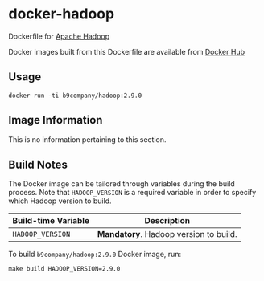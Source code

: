 # docker-hadoop

Dockerfile for [Apache Hadoop](https://hadoop.apache.org/)

Docker images built from this Dockerfile are available from
[Docker Hub](https://hub.docker.com/r/b9company/hadoop/)

## Usage

```
docker run -ti b9company/hadoop:2.9.0
```

## Image Information

This is no information pertaining to this section.

## Build Notes

The Docker image can be tailored through variables during the build process.
Note that `HADOOP_VERSION` is a required variable in order to specify which
Hadoop version to build.

| Build-time Variable | Description |
| ------------------- | ----------- |
| `HADOOP_VERSION`    | **Mandatory**. Hadoop version to build. |

To build `b9company/hadoop:2.9.0` Docker image, run:

```
make build HADOOP_VERSION=2.9.0
```
